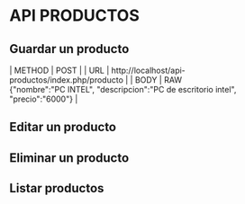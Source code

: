 # API PRODUCTOS
## Guardar un producto
| METHOD | POST                                                                                     |
| URL    | http://localhost/api-productos/index.php/producto                                        |
| BODY   | RAW <br/> {"nombre":"PC INTEL", "descripcion":"PC de escritorio intel", "precio":"6000"} |
## Editar un producto
## Eliminar un producto
## Listar productos
